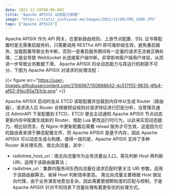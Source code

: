 ```yaml
---
date: 2021-12-29T08:00:00Z
title: "Apache APISIX 动态能力原理"
image: "https://static.juzhiyuan.me/images/2022/12/09/IMG_1688.JPG"
tags: ["Apache APISIX"]
---
```


Apache APISIX 作为 API 网关，在更新路由规则、上游节点配置、SSL 证书等配置时是无需重启服务的，只需要调用 RESTful API 即可毫秒级生效，避免重启服务、加载配置导致业务中断，否则一是重启服务期间有一定量的请求无法被正确处理，二是会导致 WebSocket 长连接客户端中断，非常影响客户端用户体验，从而进一步导致业务数据下滑。 Apache APISIX 的全动态能力与其运行机制密不可分，下图为 Apache APISIX 对请求的处理流程：

{{< figure src="https://user-images.githubusercontent.com/2106987/150668642-4c517f55-9635-4fb4-af62-91ec65a7b1cb.png" >}}

Apache APISIX 启动时会从 ETCD 读取配置并加载到内存中以生成 Router（路由器），请求进入后 Router 会根据预设规则对请求特征进行匹配分析，当管理员通过 AdminAPI 下发配置到 ETCD，ETCD 便会主动通知 Apache APISIX 节点动态更新内存中配置生成新的 Router、借助 Lua 更改运行时行为，以此来实现动态能力。相比较而言，在 Nginx 中更新配置后需要 reload 服务才可生效，这是因为它的路由表来源于静态配置文件，而 Apache APISIX 是基于内存，因此 Apache APISIX 可以动态生成与构建。值得一提的是，Apache APISIX 支持了多种 Router 来处理东西、南北向流量，其中：

- radixtree_host_uri：南北向流量作为业务流量出入口，需先判断 Host 再判断 URI，适用于该路由器算法；
- radixtree_uri：集群内服务间东西向流量在请求匹配时更关注 URI 参数，适用于该路由器算法，省掉 Host 判断效率更高。 南北向流量主要根据 Host 做反向代理，由于业务演变地愈加复杂，因此需要更细颗粒度的匹配与控制，于是 Apache APISIX 针对不同场景下流量处理有着更有优的处理方式。
